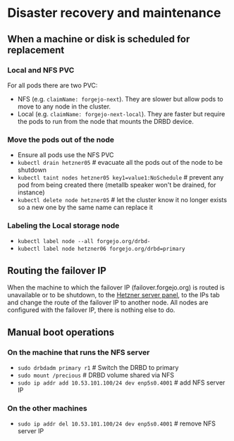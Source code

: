 # Disaster recovery and maintenance

## When a machine or disk is scheduled for replacement

### Local and NFS PVC

For all pods there are two PVC:

- NFS (e.g. `claimName: forgejo-next`). They are slower but allow pods to move to any node in the cluster.
- Local (e.g. `claimName: forgejo-next-local`). They are faster but require the pods to run from the node that mounts the DRBD device.

### Move the pods out of the node

- Ensure all pods use the NFS PVC
- `kubectl drain hetzner05` # evacuate all the pods out of the node to be shutdown
- `kubectl taint nodes hetzner05 key1=value1:NoSchedule` # prevent any pod from being created there (metallb speaker won't be drained, for instance)
- `kubectl delete node hetzner05` # let the cluster know it no longer exists so a new one by the same name can replace it

### Labeling the Local storage node

- `kubectl label node --all forgejo.org/drbd-`
- `kubectl label node hetzner06 forgejo.org/drbd=primary`

## Routing the failover IP

When the machine to which the failover IP (failover.forgejo.org) is routed is unavailable or to be shutdown, to the [Hetzner server panel](https://robot.hetzner.com/server), to the IPs tab and change the route of the failover IP to another node. All nodes are configured with the failover IP, there is nothing else to do.

## Manual boot operations

### On the machine that runs the NFS server

- `sudo drbdadm primary r1` # Switch the DRBD to primary
- `sudo mount /precious` # DRBD volume shared via NFS
- `sudo ip addr add 10.53.101.100/24 dev enp5s0.4001` # add NFS server IP

### On the other machines

- `sudo ip addr del 10.53.101.100/24 dev enp5s0.4001` # remove NFS server IP
